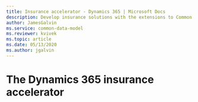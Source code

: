 ```yaml
---
title: Insurance accelerator - Dynamics 365 | Microsoft Docs
description: Develop insurance solutions with the extensions to Common Data Model and the built-in forms, views, and dashboards of the Dynamics 365 insurance accelerator.
author: JamesGalvin
ms.service: common-data-model
ms.reviewer: kvivek
ms.topic: article
ms.date: 05/13/2020
ms.author: jgalvin
---
```



# The Dynamics 365 insurance accelerator

<!--Insurance accelerator content here-->

